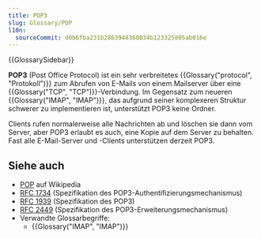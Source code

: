 ```yaml
---
title: POP3
slug: Glossary/POP
l10n:
  sourceCommit: d0b6fba231b2863948360034b123325805ab016e
---
```


{{GlossarySidebar}}

**POP3** (Post Office Protocol) ist ein sehr verbreitetes {{Glossary("protocol", "Protokoll")}} zum Abrufen von E-Mails von einem Mailserver über eine {{Glossary("TCP", "TCP")}}-Verbindung. Im Gegensatz zum neueren {{Glossary("IMAP", "IMAP")}}, das aufgrund seiner komplexeren Struktur schwerer zu implementieren ist, unterstützt POP3 keine Ordner.

Clients rufen normalerweise alle Nachrichten ab und löschen sie dann vom Server, aber POP3 erlaubt es auch, eine Kopie auf dem Server zu behalten. Fast alle E-Mail-Server und -Clients unterstützen derzeit POP3.

## Siehe auch

- [POP](https://en.wikipedia.org/wiki/Post_Office_Protocol) auf Wikipedia
- [RFC 1734](https://datatracker.ietf.org/doc/html/rfc1734) (Spezifikation des POP3-Authentifizierungsmechanismus)
- [RFC 1939](https://datatracker.ietf.org/doc/html/rfc1939) (Spezifikation des POP3)
- [RFC 2449](https://datatracker.ietf.org/doc/html/rfc2449) (Spezifikation des POP3-Erweiterungsmechanismus)
- Verwandte Glossarbegriffe:
  - {{Glossary("IMAP", "IMAP")}}
